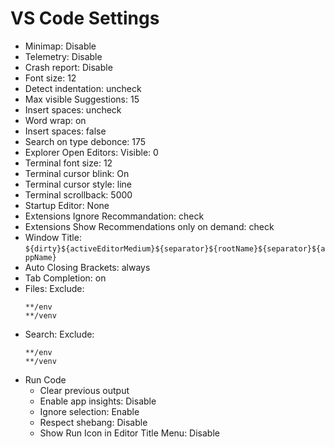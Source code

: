 # VS Code Settings

- Minimap: Disable
- Telemetry: Disable
- Crash report: Disable
- Font size: 12
- Detect indentation: uncheck
- Max visible Suggestions: 15
- Insert spaces: uncheck
- Word wrap: on
- Insert spaces: false
- Search on type debonce: 175
- Explorer Open Editors: Visible: 0
- Terminal font size: 12
- Terminal cursor blink: On
- Terminal cursor style: line
- Terminal scrollback: 5000
- Startup Editor: None
- Extensions Ignore Recommandation: check
- Extensions Show Recommendations only on demand: check
- Window Title: `${dirty}${activeEditorMedium}${separator}${rootName}${separator}${appName}`
- Auto Closing Brackets: always
- Tab Completion: on
- Files: Exclude:
	```
	**/env
	**/venv
	```
- Search: Exclude:
	```
	**/env
	**/venv
	```
- Run Code
	- Clear previous output
	- Enable app insights: Disable
	- Ignore selection: Enable
	- Respect shebang: Disable
	- Show Run Icon in Editor Title Menu: Disable